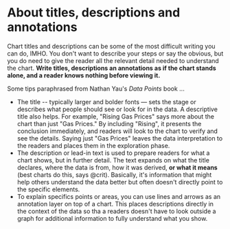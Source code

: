 # About titles, descriptions and annotations

Chart titles and descriptions can be some of the most difficult writing you can do, IMHO. You don't want to describe your steps or say the obvious, but you do need to give the reader all the relevant detail needed to understand the chart. **Write titles, descriptions an annotations as if the chart stands alone, and a reader knows nothing before viewing it.**

Some tips paraphrased from Nathan Yau's _Data Points_ book ...

- The title -- typically larger and bolder fonts — sets the stage or describes what people should see or look for in the data. A descriptive title also helps. For example, "Rising Gas Prices" says more about the chart than just "Gas Prices." By including "Rising", it presents the conclusion immediately, and readers will look to the chart to verify and see the details. Saying just "Gas Prices" leaves the data interpretation to the readers and places them in the exploration phase.
- The description or lead-in text is used to prepare readers for what a chart shows, but in further detail. The text expands on what the title declares, where the data is from, how it was derived, **or what it means** (best charts do this, says @crit). Basically, it's information that might help others understand the data better but often doesn't directly point to the specific elements.
- To explain specifics points or areas, you can use lines and arrows as an annotation layer on top of a chart. This places descriptions directly in the context of the data so tha a readers doesn't have to look outside a graph for additional information to fully understand what you show.